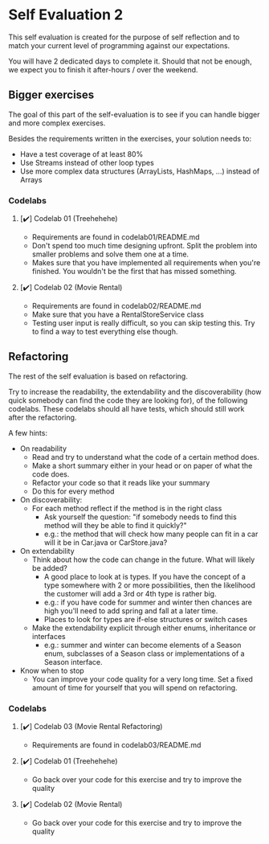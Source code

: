 # Self Evaluation 2

This self evaluation is created for the purpose of self reflection and to match your current level
of programming against our expectations.

You will have 2 dedicated days to complete it.
Should that not be enough, we expect you to finish it after-hours / over the weekend.

## Bigger exercises

The goal of this part of the self-evaluation is to see if you can handle bigger and more complex exercises.

Besides the requirements written in the exercises, your solution needs to:

* Have a test coverage of at least 80%
* Use Streams instead of other loop types
* Use more complex data structures (ArrayLists, HashMaps, ...) instead of Arrays

### Codelabs

1. [:heavy_check_mark:] Codelab 01 (Treehehehe)
    * Requirements are found in codelab01/README.md
    * Don't spend too much time designing upfront. Split the problem into smaller problems and solve them one at a time.
    * Makes sure that you have implemented all requirements when you're finished. You wouldn't be the first that has
      missed something.

1. [:heavy_check_mark:] Codelab 02 (Movie Rental)
    * Requirements are found in codelab02/README.md
    * Make sure that you have a RentalStoreService class
    * Testing user input is really difficult, so you can skip testing this. Try to find a way to test everything else
      though.

## Refactoring

The rest of the self evaluation is based on refactoring.

Try to increase the readability, the extendability and the discoverability (how quick somebody can find the code they
are looking for),
of the following codelabs.
These codelabs should all have tests, which should still work after the refactoring.

A few hints:

- On readability
    - Read and try to understand what the code of a certain method does.
    - Make a short summary either in your head or on paper of what the code does.
    - Refactor your code so that it reads like your summary
    - Do this for every method
- On discoverability:
    - For each method reflect if the method is in the right class
        - Ask yourself the question: "if somebody needs to find this method will they be able to find it quickly?"
        - e.g.: the method that will check how many people can fit in a car will it be in Car.java or CarStore.java?
- On extendability
    - Think about how the code can change in the future. What will likely be added?
        - A good place to look at is types. If you have the concept of a type somewhere with 2 or more possibilities,
          then the likelihood the customer will add a 3rd or 4th type is rather big.
        - e.g.: if you have code for summer and winter then chances are high you'll need to add spring and fall at a
          later time.
        - Places to look for types are if-else structures or switch cases
    - Make the extendability explicit through either enums, inheritance or interfaces
        - e.g.: summer and winter can become elements of a Season enum, subclasses of a Season class or implementations
          of a Season interface.
- Know when to stop
    - You can improve your code quality for a very long time. Set a fixed amount of time for yourself that you will
      spend on refactoring.

### Codelabs

1. [:heavy_check_mark:] Codelab 03 (Movie Rental Refactoring)
    * Requirements are found in codelab03/README.md

1. [:heavy_check_mark:] Codelab 01 (Treehehehe)
    * Go back over your code for this exercise and try to improve the quality

1. [:heavy_check_mark:] Codelab 02 (Movie Rental)
    * Go back over your code for this exercise and try to improve the quality

